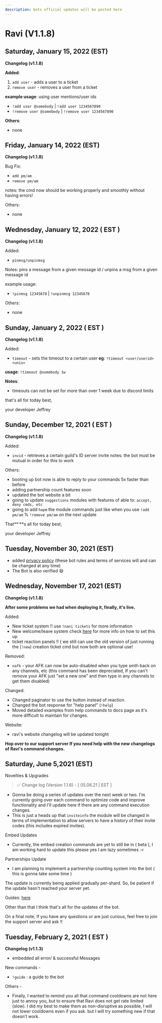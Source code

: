 ```yaml
---
description: bots official updates will be posted here
---
```


# Ravi (V1.1.8)

## Saturday, January 15, 2022 (EST)

**Changelog (v1.1.8)**

**Added**:&#x20;

1. `add user` - adds a user to a ticket
2. `remove user` - removes a user from a ticket

**example usage**: using user mentions/user ids

* `!add user @somebody` | `!add user 1234567890`
* `!remove user @somebody` | `!remove user 1234567890`

**Others**:

* none&#x20;

## Friday, January 14, 2022 (EST)

**Changelog (v1.1.8)**

Bug Fix:

* `add pm/am`
* `remove pm/am`

notes: the cmd now should be working properly and smoothly without having errors!

Others:

* none

## Wednesday, January 12, 2022 ( EST )&#x20;

**Changelog (v1.1.8)**

Added:

* `pinmsg/unpinmsg`

Notes: pins a message from a given message id / unpins a msg from a given message id

example usage:
- `!pinmsg 12345678` | `!unpinmsg 12345678`

Others:

* none

## Sunday, January 2, 2022 ( EST )&#x20;

**Changelog (v1.1.8)**

Added:

* `timeout` - sets the timeout to a certain user **eg**: `!timeout <user/userid> <unix>`

**usage**: `!timeout @somebody 1w`

**Notes**:

* timeouts can not be set for more than over 1 week due to discord limits

that's all for today best,

your developer Jeffrey

## Sunday, December 12, 2021 ( EST )&#x20;

**Changelog (v1.1.8)**

Added:

* `invid` - retrieves a certain guild's ID server invite notes: the bot must be mutual in order for this to work

Others:

* booting up bot now is able to reply to your commands 5x faster than before
* adding partnership count features soon
* updated the bot website a bit
* going to update `suggestions` modules with features of able to: `accept, deny cmds, etc`
* going to add `hapm` the module commands just like when you use `!add pm/am` % `!remove pm/am` on the next update

That**'**s all for today best,

your developer Jeffrey

## **Tuesday, November 30, 2021 (EST)**

* added [privacy policy](../privacy-policy.md) (these bot rules and terms of services will and can be changed at any time)
* The Bot is also verified :smile:


## Wednesday, November 17, 2021 (EST)

**Changelog (v1.1.8)**

**After some problems we had when deploying it, finally, it's live.**&#x20;

Added:

* New ticket system !! use `!nani tickets` for more information
* New welcome/leave system check [here](https://ravi-docs.gitbook.io/ravi-documentation/commands-list/welcome-system) for more info on how to set this up
* ticket reaction panels !! ( we still can use the old version of just running the (`!new`) creation ticket cmd but now both are optional use!

Removed:

* `nafk` - your AFK can now be auto-disabled when you type smth back on any channels, etc (this command has been depreciated, If you can't remove your AFK just "set a new one" and then type in any channels to get them disabled)

Changed:

* Changed paginator to use the button instead of reaction.
* Changed the bot response for "help panel" (`!help`)
* Moved detailed examples from help commands to docs page as it's more difficult to maintain for changes.

Website:

* ravi's website changelog will be updated tonight

**Hop over to our support server If you need help with the new changelogs of Ravi's command changes.**

## Saturday, June 5,2021 (EST)

Novelties & Upgrades

> ✅ Change log (Version 1.1.6) - \[ 05.06.21 | EST ]

* Gonna be doing a series of updates over the next week or two. I'm currently going over each command to optimize code and improve functionality and I'll update here if there are any command execution changes.
* This is just a heads up that `inviteinfo` the module will be changed in terms of implementation to allow servers to have a history of their invite codes (this includes expired invites).

Embed Updates

* Currently, the embed creation commands are yet to still be in ( beta ), I am working hard to update this please yes I am lazy sometimes :<

Partnerships Update

* I am planning to implement a partnership counting system into the bot ( this is gonna take some time )

The update is currently being applied gradually per-shard. So, be patient if the update hasn't reached your server yet.

Guides: [here](https://ravi-docs.gitbook.io/ravi-documentaion/guide)

Other than that I think that's all for the updates of the bot.

On a final note, If you have any questions or are just curious, feel free to join the support server and ask !!

## Tuesday, February 2, 2021 ( EST )&#x20;

**Changelog (v1.1.3)**

* embedded all error/ & successful Messages

New commands -

* `!guide` : a guide to the bot

Others -

* Finally, I wanted to remind you all that command cooldowns are not here just to annoy you, but to ensure that Ravi does not get rate limited (slow). I did my best to make them as non-disruptive as possible, I will not lower cooldowns even if you ask. but I will try something new if that doesn’t work.
